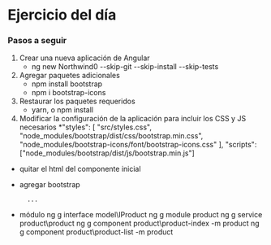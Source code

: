 # Ejercicio del día

### Pasos a seguir

1. Crear una nueva aplicación de Angular
	* ng new Northwind0 --skip-git --skip-install --skip-tests
2. Agregar paquetes adicionales
	* npm install bootstrap
	* npm i bootstrap-icons
3. Restaurar los paquetes requeridos
	* yarn, o npm install
4. Modificar la configuración de la aplicación para incluir los CSS y JS necesarios
	*"styles": [
	  "src/styles.css",
	  "node_modules/bootstrap/dist/css/bootstrap.min.css",
	  "node_modules/bootstrap-icons/font/bootstrap-icons.css"
	],
	"scripts": ["node_modules/bootstrap/dist/js/bootstrap.min.js"]

- quitar el html del componente inicial
- agregar bootstrap
	
		...

- módulo
	ng g interface model\IProduct
	ng g module product
	ng g service product\product
	ng g component product\product-index -m product
	ng g component product\product-list -m product
